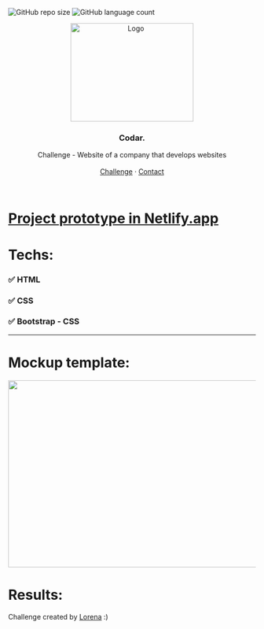 ![GitHub repo size](https://img.shields.io/github/repo-size/michellebritoo/Codar_Michelle?style=for-the-badge) ![GitHub language count](https://img.shields.io/github/languages/count/michellebritoo/Codar_Michelle?style=for-the-badge)
<br />
<p align="center">
  <a href="http://www.freepik.com">
    <img src="https://i.ibb.co/stqTkc6/video-call.png" alt="Logo" width="250" height="200">
  </a>

  <h3 align="center">Codar.</h3>

  <p align="center">
    Challenge - Website of a company that develops websites
       <br />
    <br />
    <a href="https://github.com/Lorenalgm/codar">Challenge</a>
    ·
    <a href="https://www.linkedin.com/in/lorenagmontes/">Contact</a>
  </p>
</p>
<br />

# [Project prototype in Netlify.app](https://codarmichelle.netlify.app/)

# Techs: 
### :white_check_mark: HTML 
### :white_check_mark: CSS
### :white_check_mark: Bootstrap - CSS
---

# Mockup template:
<img src="https://i.ibb.co/wpnzvcs/codar-desktop.jpg" width="580" height="380">

# Results:

Challenge created by <a href="https://github.com/Lorenalgm">Lorena</a> :)
